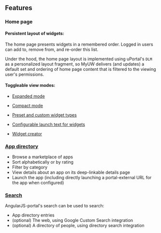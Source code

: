 ## Features

### Home page

#### Persistent layout of widgets:
The home page presents widgets in a remembered order. Logged in users can add to, remove from, and re-order this list.

Under the hood, the home page layout is implemented using uPortal's `DLM` as a personalized layout fragment, so MyUW delivers (and updates) a 
default set and ordering of home page content that is filtered to the viewing user's permissions.

#### Toggleable view modes:
+ [Expanded mode](#/md/expanded)
+ [Compact mode](#/md/compact)
    
+ [Preset and custom widget types](#/md/widgets)
+ [Configurable launch text for widgets](#/md/widget-launch-button)
+ [Widget creator](https://public.my.wisc.edu/web/widget-creator)

### [App directory](#/md/app-directory)

+ Browse a marketplace of apps
+ Sort alphabetically or by rating
+ Filter by category
+ View details about an app on its deep-linkable details page
+ Launch the app (including directly launching a portal-external URL for the app when configured)

### [Search](#/md/search)


AngularJS-portal's search can be used to search:

+ App directory entries
+ (optional) The web, using Google Custom Search integration
+ (optional) A directory of people, using directory search integration
